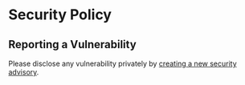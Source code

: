 # Security Policy

## Reporting a Vulnerability

Please disclose any vulnerability privately by [creating a new security advisory](https://github.com/agencyenterprise/imagined-handwriting/security/advisories).

